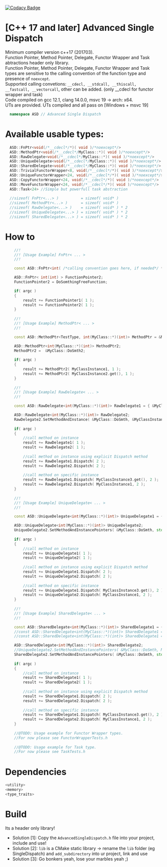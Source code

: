 [![Codacy Badge](https://app.codacy.com/project/badge/Grade/65631a1adbd5440f91d43d5586de8c72)](https://www.codacy.com/gh/balannarcis96/cpp_advanced_single_dispatch/dashboard?utm_source=github.com&amp;utm_medium=referral&amp;utm_content=balannarcis96/cpp_advanced_single_dispatch&amp;utm_campaign=Badge_Grade)

# [C++ 17 and later] Advanced Single Dispatch

  Minimum compiler version c++17 (201703).<br/>
  Function Pointer, Method Pointer, Delegate, Functor Wrapper and Task abtractions header only library.<br/>
  Function Pointer, Method Pointer, Delegate, Functor Wrapper and Task types are sensitive to the calling convention of the function type and presence of `noexcept`.<br/>
  Supported calling convetions: `__cdecl, __stdcall, __thiscall, __fastcall, __vectorcall`, other can be added. (only __cdecl for functor wrapper and task)<br/>
  Code compiled on gcc 12.1, clang 14.0.0, msvc 19 -> arch: x64.<br/>
  UTs are provided. UTs compiled and all pass on [Windows + msvc 19]<br/>

```cpp
  namespace ASD // Advanced Single Dispatch
```

# Available usable types:
```cpp
  ASD::FnPtr<void(/*__cdecl*/*)( void )/*noexcept*/>        	          // Simple function pointer wrapper type 
  ASD::MethodPtr<void(/*__cdecl*/MyClass::*)( void )/*noexcept*/>         // Simple class function pointer (method) wrapper type 
  ASD::RawDelegate<void(/*__cdecl*/MyClass::*)( void )/*noexcept*/>       // Raw pointer delegate, holds raw ptr to instace of MyClass and raw ptr to method 
  ASD::UniqueDelegate<void(/*__cdecl*/MyClass::*)( void )/*noexcept*/>    // Unique pointer delegate, holds unique ptr to instace of MyClass and raw ptr to method 
  ASD::SharedDelegate<void(/*__cdecl*/MyClass::*)( void )/*noexcept*/>    // Shared pointer delegate, holds shared ptr to instace of MyClass and raw ptr to method 
  ASD::TrivialFunctorWrapper<8, void(/*__cdecl*/*)( void )/*noexcept*/>   // Wrapper class that accepts(copy/move) trivial functor instancies (see tests)
  ASD::UniqueFunctorWrapper<24, void(/*__cdecl*/*)( void )/*noexcept*/>   // Wrapper class that accepts(copy/move) (optional:trivial) functor instancies -> it only performs correct destruction no copy or move (see tests)
  ASD::CopyFunctorWrapper<24, void(/*__cdecl*/*)( void )/*noexcept*/>   // Wrapper class that accepts(copy) (optional:trivial) functor instancies -> it can be copied only and performs correct destruction (see tests) 
  ASD::MoveFunctorWrapper<24, void(/*__cdecl*/*)( void )/*noexcept*/>   // Wrapper class that accepts(move) (optional:trivial) functor instancies -> it can be moved only and performs correct destruction (see tests)
  ASD::Task<24> //Simple but powerfull task abstraction 
  
  //sizeof( FnPtr<...> )          = sizeof( void* )
  //sizeof( MethodPtr<...> )      = sizeof( void* )
  //sizeof( RawDelegate<...> )    = sizeof( void* ) * 2
  //sizeof( UniqueDelegate<...> ) = sizeof( void* ) * 2
  //sizeof( SharedDelegate<...> ) = sizeof( void* ) * 2
```

# How to
 
```cpp
	//!
	//! [Usage Example] FnPtr< ... > 
	//!

	const ASD::FnPtr<int( /*calling convention goes here, if needed*/ *)(int)> FunctionPointer1 = GDoSmth;

	ASD::FnPtr< int(int) > FunctionPointer2;
	FunctionPointer2 = DoSomthingFreeFunction;

	if( argc )
	{
		result += FunctionPointer1( 1 );
		result += FunctionPointer2( 1 );
	}
	
	//!
	//! [Usage Example] MethodPtr< ... > 
	//!

	const ASD::MethodPtr<TestType, int(MyClass::*)(int)> MethodPtr = &MyClass::DoSmth;

	ASD::MethodPtr<int(MyClass::*)(int)> MethodPtr2;
	MethodPtr2 =  &MyClass::DoSmth2;
	
	if( argc )
	{
		result += MethodPtr2( MyClassInstance1, 1 );
		result += MethodPtr2( MyClassInstance2.get(), 1 );
	}
	
	//!
	//! [Usage Example] RawDelegate< ... >
	//!

	const ASD::RawDelegate<int(MyClass::*)(int)> RawDelegate1 = { &MyClass::DoSmth, &MyClassInstance1 };

	ASD::RawDelegate<int(MyClass::*)(int)> RawDelegate2;
	RawDelegate2.SetMethodAndInstance( &MyClass::DoSmth, &MyClassInstance1 );
	
	if( argc )
	{
		//call method on instance
		result += RawDelegate1( 1 );
		result += RawDelegate2( 1 );
		
		//call method on instance using explicit Dispatch method
		result += RawDelegate1.Dispatch( 2 );
		result += RawDelegate2.Dispatch( 2 );
		
		//call method on specific instance
		result += RawDelegate1.Dispatch( MyClassInstance3.get(), 2 );
		result += RawDelegate2.Dispatch( MyClassInstance1, 2 );
	}
	
	//!
	//! [Usage Example] UniqueDelegate< ... >
	//!

	const ASD::UniqueDelegate<int(MyClass::*)(int)> UniqueDelegate1 = { &MyClass::DoSmth, std::make_unique<MyClass>() };

	ASD::UniqueDelegate<int(MyClass::*)(int)> UniqueDelegate2;
	UniqueDelegate2.SetMethodAndInstancePointers( &MyClass::DoSmth, std::move( MyClassUniquePtrInstance2 ) );
	
	if( argc )
	{
		//call method on instance
		result += UniqueDelegate1( 1 );
		result += UniqueDelegate2( 1 );
		
		//call method on instance using explicit Dispatch method
		result += UniqueDelegate1.Dispatch( 2 );
		result += UniqueDelegate2.Dispatch( 2 );
		
		//call method on specific instance
		result += UniqueDelegate1.Dispatch( MyClassInstance3.get(), 2 );
		result += UniqueDelegate2.Dispatch( MyClassInstance1, 2 );
	}
	
	//!
	//! [Usage Example] SharedDelegate< ... >
	//!

	const ASD::SharedDelegate<int(MyClass::*)(int)> SharedDelegate1 = { &MyClass::DoSmth, std::make_shared<MyClass>() };
	//const ASD::SharedDelegate<int(MyClass::*)(int)> SharedDelegate1 = { &MyClass::DoSmth, MyClassInstance3 };
	//const ASD::SharedDelegate<int(MyClass::*)(int)> SharedDelegate1 = { &MyClass::DoSmth, std::move( MyClassInstance3 ) };

	ASD::SharedDelegate<int(MyClass::*)(int)> SharedDelegate2;
	//UniqueDelegate2.SetMethodAndInstancePointers( &MyClass::DoSmth, MyClassInstance3 );
	SharedDelegate2.SetMethodAndInstancePointers( &MyClass::DoSmth, std::move( MyClassInstance3 ) );
	
	if( argc )
	{
		//call method on instance
		result += SharedDelegate1( 1 );
		result += SharedDelegate2( 1 );
		
		//call method on instance using explicit Dispatch method
		result += SharedDelegate1.Dispatch( 2 );
		result += SharedDelegate2.Dispatch( 2 );
		
		//call method on specific instance
		result += SharedDelegate1.Dispatch( MyClassInstance3.get(), 2 );
		result += SharedDelegate2.Dispatch( MyClassInstance1, 2 );
	}
	
	//@TODO: Usage example for Functor Wrapper types.
	//For now please see FunctorWrapperTests.h	
	
	//@TODO: Usage example for Task type.
	//For now please see TaskTests.h	
```
# Dependencies
  ```cpp
  <utility>
  <memory>
  <type_traits>
  ```

# Build
Its a header only library!
  - Solution [1]: Copy the `AdvancedSingleDispatch.h` file into your project, include and use!
  - Solution [2]: `lib` is a CMake static library -> rename the `lib` folder (eg SingleDispatch) and `add_subdirectory` into ur project, link and use
  - Solution [3]: Go bonkers yeah, lose your marbles yeah ;)


  
